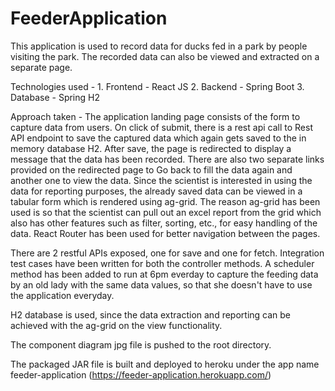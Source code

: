 # FeederApplication
 This application is used to record data for ducks fed in a park by people visiting the park. The recorded data can also be viewed and extracted on a separate page.
 

 Technologies used -
    1. Frontend - React JS
    2. Backend - Spring Boot
    3. Database - Spring H2

Approach taken -
The application landing page consists of the form to capture data from users. On click of submit, there is a 
rest api call to Rest API endpoint to save the captured data which again gets saved to the in memory database H2.
After save, the page is redirected to display a message that the data has been recorded. There are also two separate links provided
on the redirected page to Go back to fill the data again and another one to view the data.
Since the scientist is interested in using the data for reporting purposes, the already saved data can be viewed in a tabular
form which is rendered using ag-grid. The reason ag-grid has been used is so that the scientist can pull out an excel report
from the grid which also has other features such as filter, sorting, etc., for easy handling of the data.
React Router has been used for better navigation between the pages.

There are 2 restful APIs exposed, one for save and one for fetch. Integration test cases have been written for both the controller methods. 
A scheduler method has been added to run at 6pm everday to capture the feeding data by an old lady with the same data values, so that
she doesn't have to use the application everyday.


H2 database is used, since the data extraction and reporting can be achieved with the ag-grid on the view functionality.

The component diagram jpg file is pushed to the root directory.

The packaged JAR file is built and deployed to heroku under the app name feeder-application (https://feeder-application.herokuapp.com/)

